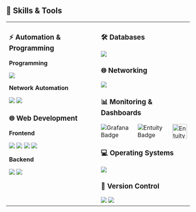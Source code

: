 ## 🚀 Skills & Tools

<table>
<tr>
<td width="50%" valign="top">

### ⚡ Automation & Programming
**Programming**  
<div>
  <img src="https://img.shields.io/badge/Python-3776AB?style=for-the-badge&logo=python&logoColor=white" />
</div>

**Network Automation**  
<div>
  <img src="https://img.shields.io/badge/Netmiko-FF6F00?style=for-the-badge&logo=python&logoColor=white" />
  <img src="https://img.shields.io/badge/REST%20APIs-FF6C37?style=for-the-badge&logo=swagger&logoColor=white" />
</div>

### 🌐 Web Development
**Frontend**  
<div>
  <img src="https://img.shields.io/badge/HTML5-E34F26?style=for-the-badge&logo=html5&logoColor=white" />
  <img src="https://img.shields.io/badge/CSS3-1572B6?style=for-the-badge&logo=css3&logoColor=white" />
  <img src="https://img.shields.io/badge/JavaScript-F7DF1E?style=for-the-badge&logo=javascript&logoColor=black" />
  <img src="https://img.shields.io/badge/Bootstrap-7952B3?style=for-the-badge&logo=bootstrap&logoColor=white" />
</div>

**Backend**  
<div>
  <img src="https://img.shields.io/badge/Django-092E20?style=for-the-badge&logo=django&logoColor=white" />
  <img src="https://img.shields.io/badge/Flask-000000?style=for-the-badge&logo=flask&logoColor=white" />
</div>

</td>
<td width="50%" valign="top">

### 🛠️ Databases
<div>
  <img src="https://img.shields.io/badge/PostgreSQL-316192?style=for-the-badge&logo=postgresql&logoColor=white" />
</div>

### 🌐 Networking
<div>
  <img src="https://img.shields.io/badge/Cisco-1BA0D7?style=for-the-badge&logo=cisco&logoColor=white" />
</div>

### 📊 Monitoring & Dashboards
<div style="display: flex; align-items: center; gap: 1rem;">
  <img src="https://img.shields.io/badge/Grafana-F46800?style=for-the-badge&logo=grafana&logoColor=white" alt="Grafana Badge" />
  <img src="https://img.shields.io/badge/Entuity-0072C6?style=for-the-badge&logo=&logoColor=white" alt="Entuity Badge" />
  <img src="URL_TO_HIGH_QUALITY_ENTUITY_LOGO" alt="Entuity Logo" height="40" />
</div>


### 💻 Operating Systems
<div>
  <img src="https://img.shields.io/badge/Linux-FCC624?style=for-the-badge&logo=linux&logoColor=black" />
</div>

### 📂 Version Control
<div>
  <img src="https://img.shields.io/badge/Git-F05032?style=for-the-badge&logo=git&logoColor=white" />
  <img src="https://img.shields.io/badge/GitHub-181717?style=for-the-badge&logo=github&logoColor=white" />
</div>

</td>
</tr>
</table>
